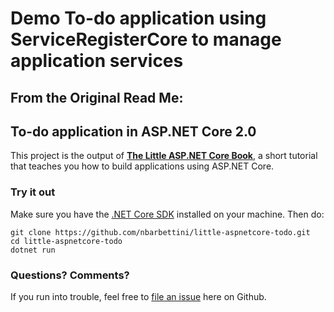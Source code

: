 # Demo To-do application using ServiceRegisterCore to manage application services



## From the Original Read Me:

  ## To-do application in ASP.NET Core 2.0

  This project is the output of **[The Little ASP.NET Core Book](http://littleasp.net/book)**, a short tutorial that teaches you how to build applications using ASP.NET Core.

  ### Try it out

  Make sure you have the [.NET Core SDK](https://www.microsoft.com/net/download/macos) installed on your machine. Then do:

  ```
  git clone https://github.com/nbarbettini/little-aspnetcore-todo.git
  cd little-aspnetcore-todo
  dotnet run
  ```

  ### Questions? Comments?

  If you run into trouble, feel free to [file an issue](https://github.com/nbarbettini/little-aspnetcore-todo/issues) here on Github.
